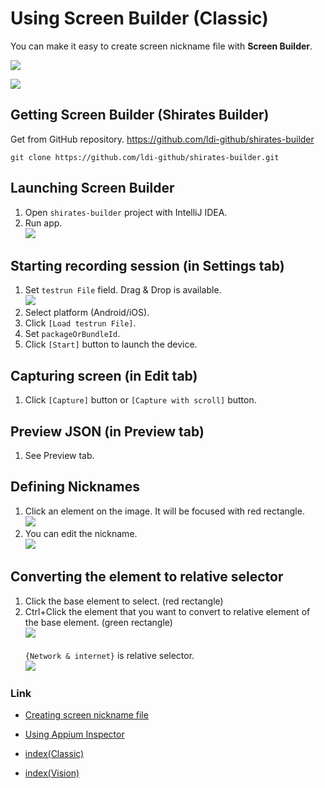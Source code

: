 # Using Screen Builder (Classic)

You can make it easy to create screen nickname file with **Screen Builder**.

![](_images/screen_builder_overview_edit.png)

![](_images/screen_builder_overview_preview.png)

## Getting Screen Builder (Shirates Builder)

Get from GitHub repository.
https://github.com/ldi-github/shirates-builder

```
git clone https://github.com/ldi-github/shirates-builder.git
```

## Launching Screen Builder

1. Open `shirates-builder` project with IntelliJ IDEA.
2. Run app.<br>
   ![](_images/screen_builder_run.png)

## Starting recording session (in Settings tab)

1. Set `testrun File` field. Drag & Drop is available.<br>
   ![](_images/screen_builder_overview_settings.png)
2. Select platform (Android/iOS).
3. Click `[Load testrun File]`.
4. Set `packageOrBundleId`.
5. Click `[Start]` button to launch the device.

## Capturing screen (in Edit tab)

1. Click `[Capture]` button or `[Capture with scroll]` button.

## Preview JSON (in Preview tab)

1. See Preview tab.

## Defining Nicknames

1. Click an element on the image. It will be focused with red rectangle.<br>
   ![](_images/screen_builder_selecting_element_on_image.png)
2. You can edit the nickname.<br>
   ![](_images/screen_builder_edit_nickname.png)

## Converting the element to relative selector

1. Click the base element to select. (red rectangle)
2. Ctrl+Click the element that you want to convert to relative element of the base element. (green rectangle)<br>
   ![](_images/screen_builder_converting_to_relative_selector.png) <br><br>
   `{Network & internet}` is relative selector.<br>
   ![](_images/screen_builder_converting_to_relative_selector_2.png)

### Link

- [Creating screen nickname file](creating_screen_nickname_file.md)
- [Using Appium Inspector](using_appium_inspector.md)


- [index(Classic)](../../index.md)
- [index(Vision)](../../../index.md)

